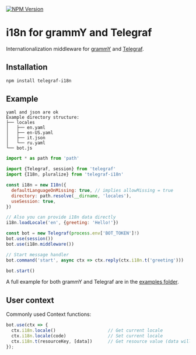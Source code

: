 [![NPM Version](https://img.shields.io/npm/v/telegraf-i18n.svg?style=flat-square)](https://www.npmjs.com/package/telegraf-i18n)

# i18n for grammY and Telegraf

Internationalization middleware for [grammY](github.com/grammyjs/grammy) and [Telegraf](https://github.com/telegraf/telegraf).

## Installation

```bash
npm install telegraf-i18n
```

## Example

```plaintext
yaml and json are ok
Example directory structure:
├── locales
│   ├── en.yaml
│   ├── en-US.yaml
│   ├── it.json
│   └── ru.yaml
└── bot.js
```

```js
import * as path from 'path'

import {Telegraf, session} from 'telegraf'
import {I18n, pluralize} from 'telegraf-i18n'

const i18n = new I18n({
  defaultLanguageOnMissing: true, // implies allowMissing = true
  directory: path.resolve(__dirname, 'locales'),
  useSession: true,
})

// Also you can provide i18n data directly
i18n.loadLocale('en', {greeting: 'Hello!'})

const bot = new Telegraf(process.env['BOT_TOKEN']!)
bot.use(session())
bot.use(i18n.middleware())

// Start message handler
bot.command('start', async ctx => ctx.reply(ctx.i18n.t('greeting')))

bot.start()
```

A full example for both grammY and Telegraf are in the [examples folder](/examples).

## User context

Commonly used Context functions:

```ts
bot.use(ctx => {
  ctx.i18n.locale()                    // Get current locale
  ctx.i18n.locale(code)                // Set current locale
  ctx.i18n.t(resourceKey, [data])      // Get resource value (data will be used by template engine)
});
```
